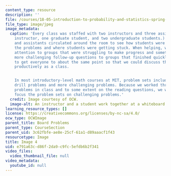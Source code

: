 ```yaml
---
content_type: resource
description: ''
file: /courses/18-05-introduction-to-probability-and-statistics-spring-2014/e791a63cd86f2da9c9fc5efdb6b2f341_gallery4-4.jpg
file_type: image/jpeg
image_metadata:
  caption: 'Every class was staffed with two instructors and three assistants (one
    instructor, one graduate student, and two undergraduate students.) The instructors
    and assistants circulated around the room to see how students were approaching
    the problems and where students were getting stuck. When helping, we paid extra
    attention to groups that were struggling to make progress and sometimes asked
    more challenging follow-up questions to groups that finished quickly. We wanted
    to get everyone to about the same point so that we could discuss the solution
    productively as a class.


    In most introductory-level math courses at MIT, problem sets include a mix of
    drill problems and more challenging problems. Because we worked through so many
    problems in class and to some extent on the reading questions, we were able to
    focus the problem sets on challenging problems.'
  credit: Image courtesy of OCW.
  image-alt: An instructor and a student work together at a whiteboard.
learning_resource_types: []
license: https://creativecommons.org/licenses/by-nc-sa/4.0/
ocw_type: OCWImage
parent_title: Board Problems
parent_type: CourseSection
parent_uid: 3c62fbfe-ae8e-25cf-61a1-d89aaacf1f43
resourcetype: Image
title: Image 4
uid: e791a63c-d86f-2da9-c9fc-5efdb6b2f341
video_files:
  video_thumbnail_file: null
video_metadata:
  youtube_id: null
---
```

